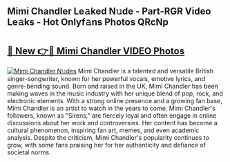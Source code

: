 ## Mimi Chandler Le𝚊ked N𝚞de - Part-RGR Video Le𝚊ks - Hot Onlyf𝚊ns Photos QRcNp

# <h2><a href="http://ab20707.deff.icu/?id=Mimi+Chandler">🔗 New 👉🔴 Mimi Chandler VIDEO Photos</a></h2>

[![Mimi Chandler N𝚞des](https://i.imgur.com/rIISA9y.gif)](http://ab20707.deff.icu/?id=Mimi+Chandler)
Mimi Chandler is a talented and versatile British singer-songwriter, known for her powerful vocals, emotive lyrics, and genre-bending sound. Born and raised in the UK, Mimi Chandler has been making waves in the music industry with her unique blend of pop, rock, and electronic elements. With a strong online presence and a growing fan base, Mimi Chandler is an artist to watch in the years to come. Mimi Chandler's followers, known as "Sirens," are fiercely loyal and often engage in online discussions about her work and controversies. Her content has become a cultural phenomenon, inspiring fan art, memes, and even academic analysis. Despite the criticism, Mimi Chandler's popularity continues to grow, with some fans praising her for her authenticity and defiance of societal norms.
